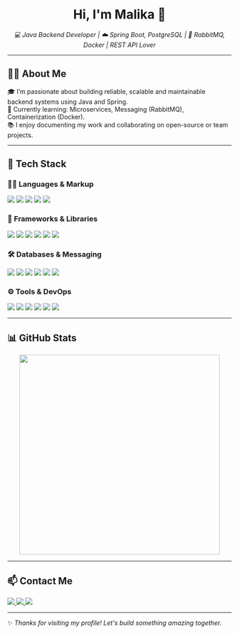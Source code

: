 <h1 align="center">Hi, I'm Malika 👋</h1>

<p align="center">
  <em>💻 Java Backend Developer | ☁️ Spring Boot, PostgreSQL | 🐇 RabbitMQ, Docker | REST API Lover</em>
</p>

---

## 🙋‍♀️ About Me

🎓 I’m passionate about building reliable, scalable and maintainable backend systems using Java and Spring.  
🌱 Currently learning: Microservices, Messaging (RabbitMQ), Containerization (Docker).  
📚 I enjoy documenting my work and collaborating on open-source or team projects.

---

## 🚀 Tech Stack

### 👩‍💻 Languages & Markup

<p>
  <img src="https://img.shields.io/badge/Java-007396?style=flat&logo=openjdk&logoColor=white"/>
  <img src="https://img.shields.io/badge/OOP-181717?style=flat&logo=code&logoColor=white"/>
  <img src="https://img.shields.io/badge/HTML5-E34F26?style=flat&logo=html5&logoColor=white"/>
  <img src="https://img.shields.io/badge/XML-FF6600?style=flat&logo=w3c&logoColor=white"/>
  <img src="https://img.shields.io/badge/JSON-000000?style=flat&logo=json&logoColor=white"/>
</p>

### 🧩 Frameworks & Libraries

<p>
  <img src="https://img.shields.io/badge/Spring-6DB33F?style=flat&logo=spring&logoColor=white"/>
  <img src="https://img.shields.io/badge/Spring Boot-6DB33F?style=flat&logo=springboot&logoColor=white"/>
  <img src="https://img.shields.io/badge/Spring Security-430098?style=flat&logo=springsecurity&logoColor=white"/>
  <img src="https://img.shields.io/badge/Spring MVC-6DB33F?style=flat"/>
  <img src="https://img.shields.io/badge/Spring Data-3178C6?style=flat"/>
  <img src="https://img.shields.io/badge/JSP-007ACC?style=flat&logo=java&logoColor=white"/>
</p>

### 🛠️ Databases & Messaging

<p>
  <img src="https://img.shields.io/badge/PostgreSQL-336791?style=flat&logo=postgresql&logoColor=white"/>
  <img src="https://img.shields.io/badge/MongoDB-47A248?style=flat&logo=mongodb&logoColor=white"/>
  <img src="https://img.shields.io/badge/JPA-4E4E4E?style=flat"/>
  <img src="https://img.shields.io/badge/Hibernate-59666C?style=flat&logo=hibernate&logoColor=white"/>
  <img src="https://img.shields.io/badge/JDBC-254BDD?style=flat"/>
  <img src="https://img.shields.io/badge/RabbitMQ-FF6600?style=flat&logo=rabbitmq&logoColor=white"/>
</p>

### ⚙️ Tools & DevOps

<p>
  <img src="https://img.shields.io/badge/IntelliJ IDEA-000000?style=flat&logo=intellijidea&logoColor=white"/>
  <img src="https://img.shields.io/badge/Maven-C71A36?style=flat&logo=apachemaven&logoColor=white"/>
  <img src="https://img.shields.io/badge/Docker-2496ED?style=flat&logo=docker&logoColor=white"/>
  <img src="https://img.shields.io/badge/Docker Compose-1488C6?style=flat&logo=docker&logoColor=white"/>
  <img src="https://img.shields.io/badge/Git-F05032?style=flat&logo=git&logoColor=white"/>
  <img src="https://img.shields.io/badge/GitHub-181717?style=flat&logo=github&logoColor=white"/>
</p>

---

## 📊 GitHub Stats

<p align="center">
  <img src="https://github-readme-stats.vercel.app/api?username=YOUR_USERNAME&show_icons=true&theme=default&count_private=true" width="450"/>
</p>

---

## 📫 Contact Me

<p>
  <a href="mailto:malikabonufarxodova@gmail.com">
    <img src="https://img.shields.io/badge/Gmail-D14836?style=flat&logo=gmail&logoColor=white"/>
  </a>
  <a href="https://t.me/mfx_m">
    <img src="https://img.shields.io/badge/Telegram-26A5E4?style=flat&logo=telegram&logoColor=white"/>
  </a>
  <a href="https://instagram.com/malika_xf">
    <img src="https://img.shields.io/badge/Instagram-E4405F?style=flat&logo=instagram&logoColor=white"/>
  </a>
</p>

---

✨ _Thanks for visiting my profile! Let's build something amazing together._
